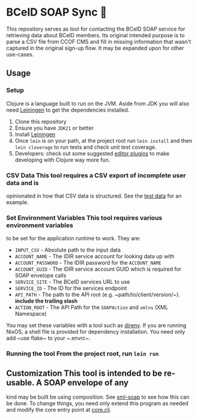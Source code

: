 # BCeID SOAP Sync 🧼
This repository serves as tool for contacting the BCeID SOAP service for
retrieving data about BCeID members. Its original intended purpose is to parse a
CSV file from CCOF CMS and fill in missing information that wasn't captured in
the original sign-up flow. It may be expanded upon for other use-cases.

## Usage
### Setup
Clojure is a language built to run on the JVM. Aside from JDK you will also need
[Leiningen](https://leiningen.org/) to get the dependencies installed.

1. Clone this repository
2. Ensure you have `JDK21` or better
3. Install [Leiningen](https://leiningen.org/#install)
4. Once `lein` is on your path, at the project root run `lein install` and then
   `lein cloverage` to run tests and check unit test coverage.
5. Developers: check out some suggested [editor plugins](https://clojure.org/guides/editors)
   to make developing with Clojure way more fun.

### CSV Data This tool requires a CSV export of incomplete user data and is
opinionated in how that CSV data is structured. See the [test
data](./resources/input-test.csv) for an example.

### Set Environment Variables This tool requires various environment variables
to be set for the application runtime to work. They are:

- `INPUT_CSV` - Absolute path to the input data
- `ACCOUNT_NAME` - The IDIR service account for looking data up with
- `ACCOUNT_PASSWORD` - The IDIR password for the `ACCOUNT_NAME`
- `ACCOUNT_GUID` - The IDIR service account GUID which is required for SOAP
  envelope calls
- `SERVICE_SITE` - The BCeID services URL to use
- `SERVICE_ID` - The ID for the services endpoint
- `API_PATH` - The path to the API root (e.g. ~path/to/client/version/~).
  **include the trailing slash**
- `ACTION_ROOT` - The API Path for the `SOAPAction` and `xmlns` (XML Namespace)

You may set these variables with a tool such as [direnv](https://direnv.net/).
If you are running NixOS, a shell file is provided for dependency installation.
You need only add ~use flake~ to your ~.envrc~.

### Running the tool From the project root, run `lein run`

## Customization This tool is intended to be re-usable. A SOAP envelope of any
kind may be built be using composition. See
[xml-soap](./src/soap_sync/xml_soap.clj) to see how this can be done. To change
things, you need only extend this program as needed and modify the core entry
point at [core.clj](./src/soap_sync/core.clj).
